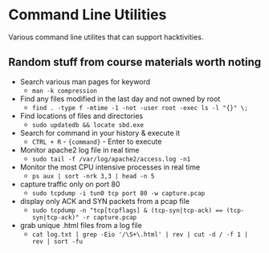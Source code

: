 # Command Line Utilities
Various command line utilites that can support hacktivities. 

## Random stuff from course materials worth noting
- Search various man pages for keyword
	- `man -k compression`
- Find any files modified in the last day and not owned by root
	- `find . -type f -mtime -1 -not -user root -exec ls -l "{}" \;`
- Find locations of files and directories
	- `sudo updatedb && locate sbd.exe`
- Search for command in your history & execute it
	- `CTRL + R` - `{command}` - Enter to execute
- Monitor apache2 log file in real time
	- `sudo tail -f /var/log/apache2/access.log -n1` 
- Monitor the most CPU intensive processes in real time
	- `ps aux | sort -nrk 3,3 | head -n 5`
- capture traffic only on port 80
	- `sudo tcpdump -i tun0 tcp port 80 -w capture.pcap`
- display only ACK and SYN packets from a pcap file
	- `sudo tcpdump -n "tcp[tcpflags] & (tcp-syn|tcp-ack) == (tcp-syn|tcp-ack)" -r capture.pcap`
- grab unique .html files from a log file
	- `cat log.txt | grep -Eio '/\S+\.html' | rev | cut -d / -f 1 | rev | sort -fu`